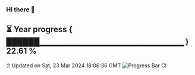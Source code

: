 ### Hi there 👋
⏳ Year progress { ██████▁▁▁▁▁▁▁▁▁▁▁▁▁▁▁▁▁▁▁▁▁▁▁▁ } 22.61 %
---
⏰ Updated on Sat, 23 Mar 2024 18:06:36 GMT
![Progress Bar CI](https://github.com/Moyi321/Moyi321/workflows/Progress%20Bar%20CI/badge.svg)
